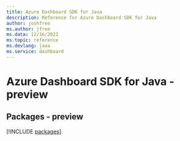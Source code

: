 ```yaml
---
title: Azure Dashboard SDK for Java
description: Reference for Azure Dashboard SDK for Java
author: joshfree
ms.author: jfree
ms.data: 12/16/2022
ms.topic: reference
ms.devlang: java
ms.service: dashboard
---
```

# Azure Dashboard SDK for Java - preview
## Packages - preview
[!INCLUDE [packages](dashboard-index.md)]